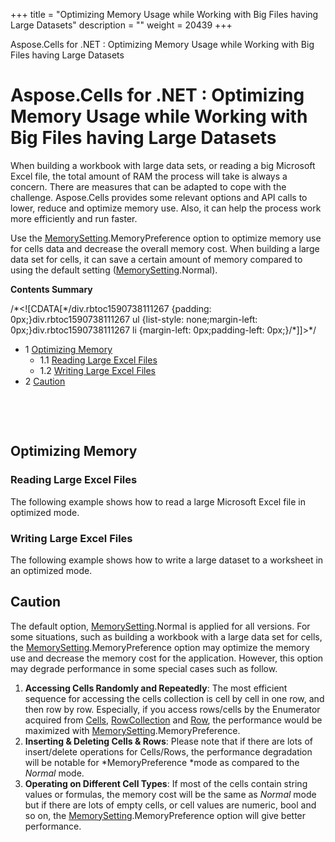 +++
title = "Optimizing Memory Usage while Working with Big Files having Large Datasets" 
description = "" 
weight = 20439 
+++

Aspose.Cells for .NET : Optimizing Memory Usage while Working with Big Files having Large Datasets  

# Aspose.Cells for .NET : Optimizing Memory Usage while Working with Big Files having Large Datasets


When building a workbook with large data sets, or reading a big Microsoft Excel file, the total amount of RAM the process will take is always a concern. There are measures that can be adapted to cope with the challenge. Aspose.Cells provides some relevant options and API calls to lower, reduce and optimize memory use. Also, it can help the process work more efficiently and run faster.

Use the [MemorySetting](https://apireference.aspose.com/net/cells/aspose.cells/memorysetting).MemoryPreference option to optimize memory use for cells data and decrease the overall memory cost. When building a large data set for cells, it can save a certain amount of memory compared to using the default setting ([MemorySetting](https://apireference.aspose.com/net/cells/aspose.cells/memorysetting).Normal).

**Contents Summary**

/\*<!\[CDATA\[\*/div.rbtoc1590738111267 {padding: 0px;}div.rbtoc1590738111267 ul {list-style: none;margin-left: 0px;}div.rbtoc1590738111267 li {margin-left: 0px;padding-left: 0px;}/\*\]\]>\*/

*   1 [Optimizing Memory](#OptimizingMemoryUsagewhileWorkingwithBigFileshavingLargeDatasets-OptimizingMemory)
    *   1.1 [Reading Large Excel Files](#OptimizingMemoryUsagewhileWorkingwithBigFileshavingLargeDatasets-ReadingLargeExcelFiles)
    *   1.2 [Writing Large Excel Files](#OptimizingMemoryUsagewhileWorkingwithBigFileshavingLargeDatasets-WritingLargeExcelFiles)
*   2 [Caution](#OptimizingMemoryUsagewhileWorkingwithBigFileshavingLargeDatasets-Caution)

 

 

## Optimizing Memory

### Reading Large Excel Files

The following example shows how to read a large Microsoft Excel file in optimized mode.

### Writing Large Excel Files

The following example shows how to write a large dataset to a worksheet in an optimized mode.

## Caution

The default option, [MemorySetting](https://apireference.aspose.com/net/cells/aspose.cells/memorysetting).Normal is applied for all versions. For some situations, such as building a workbook with a large data set for cells, the [MemorySetting](https://apireference.aspose.com/net/cells/aspose.cells/memorysetting).MemoryPreference option may optimize the memory use and decrease the memory cost for the application. However, this option may degrade performance in some special cases such as follow.

1.  **Accessing Cells Randomly and Repeatedly**: The most efficient sequence for accessing the cells collection is cell by cell in one row, and then row by row. Especially, if you access rows/cells by the Enumerator acquired from [Cells](https://apireference.aspose.com/net/cells/aspose.cells/cells), [RowCollection](https://apireference.aspose.com/net/cells/aspose.cells/rowcollection) and [Row](https://apireference.aspose.com/net/cells/aspose.cells/row), the performance would be maximized with [MemorySetting](https://apireference.aspose.com/net/cells/aspose.cells/memorysetting).MemoryPreference.
2.  **Inserting & Deleting Cells & Rows**: Please note that if there are lots of insert/delete operations for Cells/Rows, the performance degradation will be notable for *MemoryPreference *mode as compared to the *Normal* mode.
3.  **Operating on Different Cell Types**: If most of the cells contain string values or formulas, the memory cost will be the same as *Normal* mode but if there are lots of empty cells, or cell values are numeric, bool and so on, the [MemorySetting](https://apireference.aspose.com/net/cells/aspose.cells/memorysetting).MemoryPreference option will give better performance.

